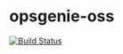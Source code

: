 # opsgenie-oss

[![Build Status](https://jenkins.opsgeni.us/buildStatus/icon?job=OpsGenieOSSBuild)](https://jenkins.opsgeni.us/view/OpsGenie%20OSS/job/OpsGenieOSSBuild/)
